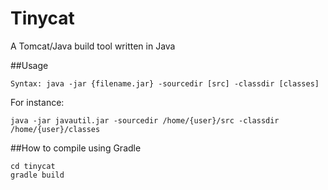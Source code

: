 # Tinycat
A Tomcat/Java build tool written in Java

##Usage
```
Syntax: java -jar {filename.jar} -sourcedir [src] -classdir [classes]
```
For instance:
```
java -jar javautil.jar -sourcedir /home/{user}/src -classdir /home/{user}/classes
```
##How to compile using Gradle
```
cd tinycat
gradle build
```
